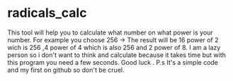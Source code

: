 # radicals_calc
This tool will help you to calculate what number on what power is your number.
For example you choose 256 -> The result will be 16 power of 2 wich is 256 ,4 power of 4 which is also 256 and 2 power of 8.
I am a lazy person so i don't want to think and calculate because it takes time but with this program you need a few seconds.
Good luck .
P.s It's a simple code and my first on github so don't be cruel.
